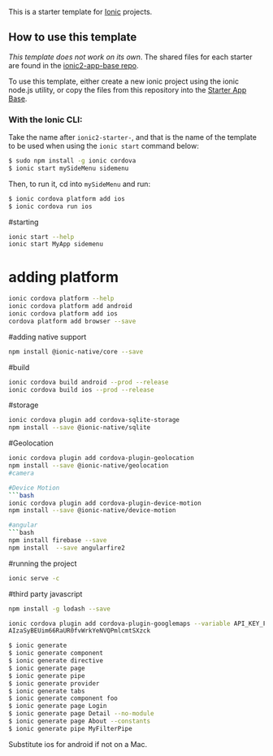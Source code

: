 This is a starter template for [Ionic](http://ionicframework.com/docs/) projects.

## How to use this template

*This template does not work on its own*. The shared files for each starter are found in the [ionic2-app-base repo](https://github.com/ionic-team/ionic2-app-base).

To use this template, either create a new ionic project using the ionic node.js utility, or copy the files from this repository into the [Starter App Base](https://github.com/ionic-team/ionic2-app-base).

### With the Ionic CLI:

Take the name after `ionic2-starter-`, and that is the name of the template to be used when using the `ionic start` command below:

```bash
$ sudo npm install -g ionic cordova
$ ionic start mySideMenu sidemenu
```

Then, to run it, cd into `mySideMenu` and run:

```bash
$ ionic cordova platform add ios
$ ionic cordova run ios
```
#starting 
```bash
ionic start --help
ionic start MyApp sidemenu
```
# adding platform
```bash
ionic cordova platform --help
ionic cordova platform add android
ionic cordova platform add ios
cordova platform add browser --save
```
#adding native support
```bash
npm install @ionic-native/core --save
```
#build
```bash
ionic cordova build android --prod --release
ionic cordova build ios --prod --release
```
#storage
```bash
ionic cordova plugin add cordova-sqlite-storage
npm install --save @ionic-native/sqlite
```
#Geolocation
```bash
ionic cordova plugin add cordova-plugin-geolocation 
npm install --save @ionic-native/geolocation
#camera 

#Device Motion
```bash
ionic cordova plugin add cordova-plugin-device-motion
npm install --save @ionic-native/device-motion

#angular
```bash
npm install firebase --save
npm install  --save angularfire2
 ```
#running the project
```bash
ionic serve -c
```
#third party javascript
```bash
npm install -g lodash --save
```
```bash
ionic cordova plugin add cordova-plugin-googlemaps --variable API_KEY_FOR_ANDROID="AIzaSyBEUim66RaUR0fvWrkYeNVQPmlcmtSXzck"
AIzaSyBEUim66RaUR0fvWrkYeNVQPmlcmtSXzck
```
```bash
$ ionic generate 
$ ionic generate component
$ ionic generate directive
$ ionic generate page
$ ionic generate pipe
$ ionic generate provider
$ ionic generate tabs
$ ionic generate component foo
$ ionic generate page Login
$ ionic generate page Detail --no-module
$ ionic generate page About --constants
$ ionic generate pipe MyFilterPipe

```

Substitute ios for android if not on a Mac.

